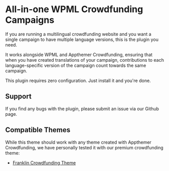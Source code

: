 All-in-one WPML Crowdfunding Campaigns
=================
If you are running a multilingual crowdfunding website and you want a single campaign to have multiple language versions, this is the plugin you need.   

It works alongside WPML and Appthemer Crowdfunding, ensuring that when you have created translations of your campaign, contributions to each language-specific version of the campaign count towards the same campaign. 

This plugin requires zero configuration. Just install it and you're done.

## Support ##

If you find any bugs with the plugin, please submit an issue via our Github page.

## Compatible Themes ##

While this theme should work with any theme created with Appthemer Crowdfunding, we have personally tested it with our premium crowdfunding theme:

* [Franklin Crowdfunding Theme](http://themeforest.net/item/franklin-wordpress-crowdfunding-theme/5063650?ref=Studio164a)